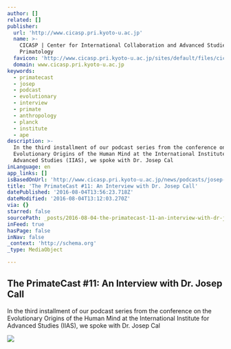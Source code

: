 ```yaml
---
author: []
related: []
publisher:
  url: 'http://www.cicasp.pri.kyoto-u.ac.jp'
  name: >-
    CICASP | Center for International Collaboration and Advanced Studies in
    Primatology
  favicon: 'http://www.cicasp.pri.kyoto-u.ac.jp/sites/default/files/cicasp_favicon.ico'
  domain: www.cicasp.pri.kyoto-u.ac.jp
keywords:
  - primatecast
  - josep
  - podcast
  - evolutionary
  - interview
  - primate
  - anthropology
  - planck
  - institute
  - ape
description: >-
  In the third installment of our podcast series from the conference on the
  Evolutionary Origins of the Human Mind at the International Institute for
  Advanced Studies (IIAS), we spoke with Dr. Josep Cal
inLanguage: en
app_links: []
isBasedOnUrl: 'http://www.cicasp.pri.kyoto-u.ac.jp/news/podcasts/josep-call'
title: 'The PrimateCast #11: An Interview with Dr. Josep Call'
datePublished: '2016-08-04T13:56:23.718Z'
dateModified: '2016-08-04T13:12:03.270Z'
via: {}
starred: false
sourcePath: _posts/2016-08-04-the-primatecast-11-an-interview-with-dr-josep-call.md
inFeed: true
hasPage: false
inNav: false
_context: 'http://schema.org'
_type: MediaObject

---
```

<article style=""><h1>The PrimateCast #11: An Interview with Dr. Josep Call</h1><p>In the third installment of our podcast series from the conference on the Evolutionary Origins of the Human Mind at the International Institute for Advanced Studies (IIAS), we spoke with Dr. Josep Cal</p><img src="http://www.cicasp.pri.kyoto-u.ac.jp/sites/default/files/news/call_gorilla_rahmen.jpg" /></article>
